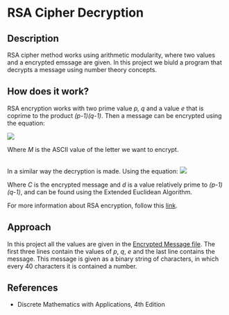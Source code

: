 # RSA Cipher Decryption
## Description
RSA cipher method works using arithmetic modularity, where two values and a encrypted emssage are given. In this project we biuld a program that decrypts a message using number theory concepts.

## How does it work?
RSA encryption works with two prime value *p, q* and a value *e* that is coprime to the product *(p-1)(q-1)*. Then a message can be encrypted using the equation:

<img src="https://render.githubusercontent.com/render/math?math=C%20=%20M%20^e%20\mod{pq}">

Where *M* is the ASCII value of the letter we want to encrypt.

<br/>
In a similar way the decryption is made. Using the equation:

<img src="https://render.githubusercontent.com/render/math?math=M%20=%20C%20^d%20\mod{pq}">

Where *C* is the encrypted message and *d* is a value relatively prime to *(p-1)(q-1)*, and can be found using the Extended Euclidean Algorithm.


For more information about RSA encryption, follow this [link](https://en.wikipedia.org/wiki/RSA_(cryptosystem)).


## Approach
In this project all the values are given in the [Encrypted Message file](https://github.com/ChrisMolina99/RSA-Decryption/blob/master/Encrypted%20Message.txt). The first three lines contain the values of *p*, *q*, *e* and the last line contains the message. This message is given as a binary string of characters, in which every 40 characters it is contained a number.


## References
- Discrete Mathematics with Applications, 4th Edition 
